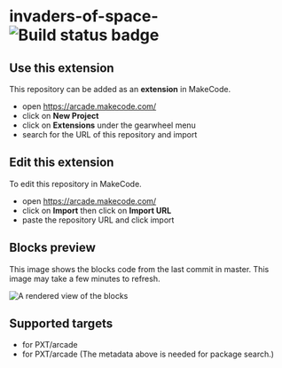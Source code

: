# invaders-of-space- ![Build status badge](https://github.com/elkbreath/invaders-of-space-/workflows/MakeCode/badge.svg)



## Use this extension

This repository can be added as an **extension** in MakeCode.

* open https://arcade.makecode.com/
* click on **New Project**
* click on **Extensions** under the gearwheel menu
* search for the URL of this repository and import

## Edit this extension

To edit this repository in MakeCode.

* open https://arcade.makecode.com/
* click on **Import** then click on **Import URL**
* paste the repository URL and click import

## Blocks preview

This image shows the blocks code from the last commit in master.
This image may take a few minutes to refresh.

![A rendered view of the blocks](https://github.com/elkbreath/invaders-of-space-/raw/master/.makecode/blocks.png)

## Supported targets

* for PXT/arcade
* for PXT/arcade
(The metadata above is needed for package search.)

